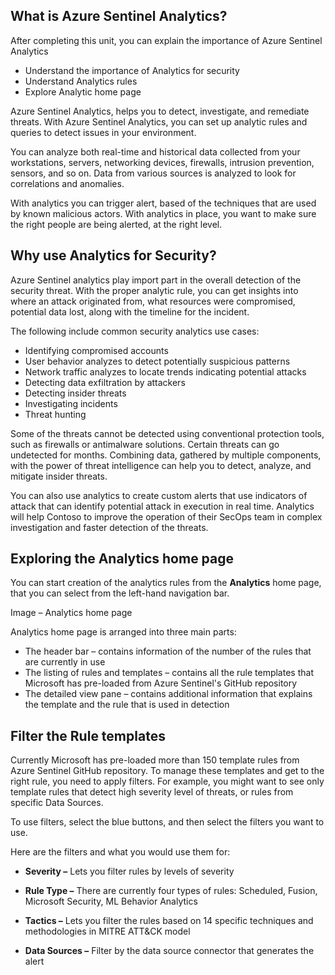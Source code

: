 ## What is Azure Sentinel Analytics?

After completing this unit, you can explain the importance of Azure Sentinel Analytics

- Understand the importance of Analytics for security
- Understand Analytics rules
- Explore Analytic home page

Azure Sentinel Analytics, helps you to detect, investigate, and remediate threats. With Azure Sentinel Analytics, you can set up analytic rules and queries to detect issues in your environment.

You can analyze both real-time and historical data collected from your workstations, servers, networking devices, firewalls, intrusion prevention, sensors, and so on. Data from various sources is analyzed to look for correlations and anomalies.

With analytics you can trigger alert, based of the techniques that are used by known malicious actors.
With analytics in place, you want to make sure the right people are being alerted, at the right level. 

## Why use Analytics for Security?

Azure Sentinel analytics play import part in the overall detection of the security threat. With the proper analytic rule, you can get insights into where an attack originated from, what resources were compromised, potential data lost, along with the timeline for the incident.

The following include common security analytics use cases:

- Identifying compromised accounts
- User behavior analyzes to detect potentially suspicious patterns
- Network traffic analyzes to locate trends indicating potential attacks
- Detecting data exfiltration by attackers
- Detecting insider threats
- Investigating incidents
- Threat hunting

Some of the threats cannot be detected using conventional protection tools, such as firewalls or antimalware solutions. Certain threats can go undetected for months. Combining data, gathered by multiple components, with the power of threat intelligence can help you to detect, analyze, and mitigate insider threats.

You can also use analytics to create custom alerts that use indicators of attack that can identify potential attack in execution in real time.
Analytics will help Contoso to improve the operation of their SecOps team in complex investigation and faster detection of the threats. 

## Exploring the Analytics home page

You can start creation of the analytics rules from the **Analytics** home page, that you can select from the left-hand navigation bar.

Image – Analytics home page

Analytics home page is arranged into three main parts:

- The header bar – contains information of the number of the rules that are currently in use
- The listing of rules and templates – contains all the rule templates that Microsoft has pre-loaded from Azure Sentinel&#39;s GitHub repository
- The detailed view pane – contains additional information that explains the template and the rule that is used in detection

## Filter the Rule templates

Currently Microsoft has pre-loaded more than 150 template rules from Azure Sentinel GitHub repository. To manage these templates and get to the right rule, you need to apply filters. For example, you might want to see only template rules that detect high severity level of threats, or rules from specific Data Sources.

To use filters, select the blue buttons, and then select the filters you want to use.

Here are the filters and what you would use them for:

- **Severity –** Lets you filter rules by levels of severity
- **Rule Type –** There are currently four types of rules: Scheduled, Fusion, Microsoft Security, ML Behavior Analytics

- **Tactics –** Lets you filter the rules based on 14 specific techniques and methodologies in MITRE ATT&amp;CK model

- **Data Sources –** Filter by the data source connector that generates the alert
